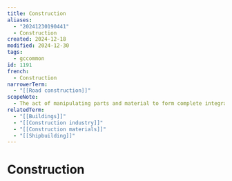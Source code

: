 ```yaml
---
title: Construction
aliases:
  - "20241230190441"
  - Construction
created: 2024-12-18
modified: 2024-12-30
tags:
  - gccommon
id: 1191
french:
  - Construction
narrowerTerm:
  - "[[Road construction]]"
scopeNote:
  - The act of manipulating parts and material to form complete integrated objects such as buildings and other physical infrastructures.
relatedTerm:
  - "[[Buildings]]"
  - "[[Construction industry]]"
  - "[[Construction materials]]"
  - "[[Shipbuilding]]"
---
```

# Construction

